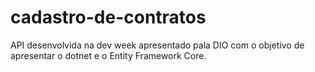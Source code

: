 # cadastro-de-contratos

API desenvolvida na dev week apresentado pala DIO com o objetivo de apresentar o dotnet e o Entity Framework Core.
